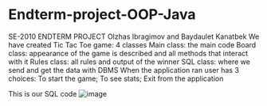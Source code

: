 # Endterm-project-OOP-Java
SE-2010
ENDTERM PROJECT
Olzhas Ibragimov and Baydaulet Kanatbek
We have created Tic Tac Toe game:
4 classes
Main class: the main code
Board class: appearance of the game is described and all methods that interact with it
Rules class: all rules and output of the winner
SQL class: where we send and get the data with DBMS
When the application ran user has 3 choices:
To start the game; To see stats; Exit from the application

This is our SQL code
![image](https://user-images.githubusercontent.com/80465858/111027383-22098f00-841a-11eb-8619-8c442100faa3.png)

